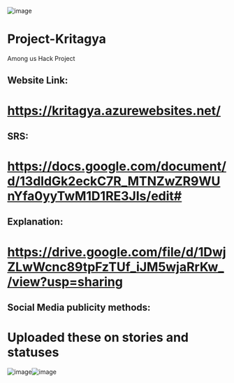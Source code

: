 ![image](https://user-images.githubusercontent.com/71427348/109429410-978c5d00-7a21-11eb-8663-e855e37f83db.png)
# Project-Kritagya
Among us Hack Project

## Website Link:
# https://kritagya.azurewebsites.net/

## SRS:
# https://docs.google.com/document/d/13dldGk2eckC7R_MTNZwZR9WUnYfa0yyTwM1D1RE3JIs/edit#

## Explanation:
# https://drive.google.com/file/d/1DwjZLwWcnc89tpFzTUf_iJM5wjaRrKw_/view?usp=sharing

## Social Media publicity methods:
# Uploaded these on stories and statuses
![image](https://user-images.githubusercontent.com/71427348/109429420-a96e0000-7a21-11eb-9a58-d5dae8a8c801.png)![image](https://user-images.githubusercontent.com/71427348/109429441-bb4fa300-7a21-11eb-9e8a-1a19cdd98430.png)
